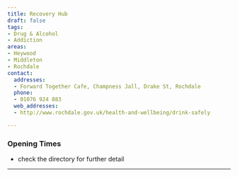 ```yaml
---
title: Recovery Hub
draft: false
tags:
- Drug & Alcohol
- Addiction
areas:
- Heywood
- Middleton
- Rochdale
contact:
  addresses:
  - Forward Together Cafe, Champness Jall, Drake St, Rochdale
  phone:
  - 01076 924 883
  web_addresses:
  - http://www.rochdale.gov.uk/health-and-wellbeing/drink-safely

---
```


### Opening Times
* check the directory for further detail
---
